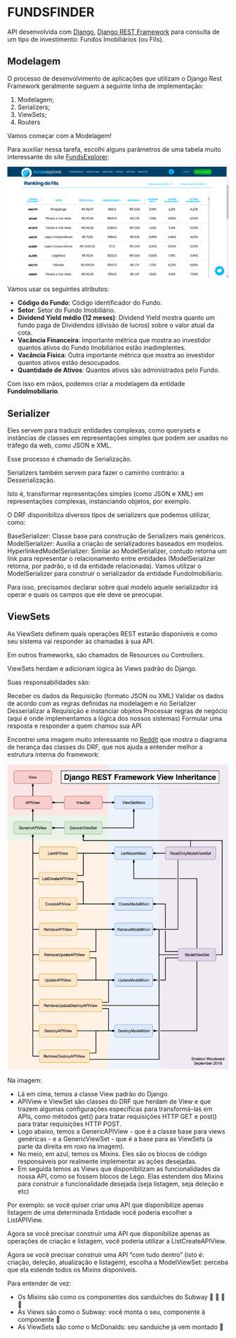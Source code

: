 # FUNDSFINDER

API desenvolvida com [Django](https://www.djangoproject.com/), [Django REST Framework](https://www.django-rest-framework.org/) para consulta de um tipo de investimento: Fundos Imobiliários (ou FIIs).

## Modelagem

O processo de desenvolvimento de aplicações que utilizam o Django Rest Framework geralmente seguem a seguinte linha de implementação:

1. Modelagem;
2. Serializers;
3. ViewSets;
4. Routers

Vamos começar com a Modelagem!

Para auxiliar nessa tarefa, escolhi alguns parâmetros de uma tabela muito interessante do site [FundsExplorer](https://www.fundsexplorer.com.br/ranking):

![fundos](img-readme/funds.png)

Vamos usar os seguintes atributos:

- **Código do Fundo**: Código identificador do Fundo.
- **Setor**: Setor do Fundo Imobiliário.
- **Dividend Yield médio (12 meses)**: Dividend Yield mostra quanto um fundo paga de Dividendos (divisão de lucros) sobre o valor atual da cota.
- **Vacância Financeira**: Importante métrica que mostra ao investidor quantos ativos do Fundo Imobiliários estão inadimplentes.
- **Vacância Física**: Outra importante métrica que mostra ao investidor quantos ativos estão desocupados.
- **Quantidade de Ativos**: Quantos ativos são administrados pelo Fundo.

Com isso em mãos, podemos criar a modelagem da entidade **FundoImobiliario**.

## Serializer

Eles servem para traduzir entidades complexas, como querysets e instâncias de classes em representações simples que podem ser usadas no tráfego da web, como JSON e XML.

Esse processo é chamado de Serialização.

Serializers também servem para fazer o caminho contrário: a Desserialização.

Isto é, transformar representações simples (como JSON e XML) em representações complexas, instanciando objetos, por exemplo.

O DRF disponibiliza diversos tipos de serializers que podemos utilizar, como:

BaseSerializer: Classe base para construção de Serializers mais genéricos.
ModelSerializer: Auxilia a criação de serializadores baseados em modelos.
HyperlinkedModelSerializer: Similar ao ModelSerializer, contudo retorna um link para representar o relacionamento entre entidades (ModelSerializer retorna, por padrão, o id da entidade relacionada).
Vamos utilizar o ModelSerializer para construir o serializador da entidade FundoImobiliario.

Para isso, precisamos declarar sobre qual modelo aquele serializador irá operar e quais os campos que ele deve se preocupar.

## ViewSets

As ViewSets definem quais operações REST estarão disponíveis e como seu sistema vai responder às chamadas à sua API.

Em outros frameworks, são chamados de Resources ou Controllers.

ViewSets herdam e adicionam lógica às Views padrão do Django.

Suas responsabilidades são:

Receber os dados da Requisição (formato JSON ou XML)
Validar os dados de acordo com as regras definidas na modelagem e no Serializer
Desserializar a Requisição e instanciar objetos
Processar regras de negócio (aqui é onde implementamos a lógica dos nossos sistemas)
Formular uma resposta e responder a quem chamou sua API

Encontrei uma imagem muito interessante no [Reddit](https://www.reddit.com/r/django/comments/9grsum/a_django_rest_framework_view_inheritance_diagram/) que mostra o diagrama de herança das classes do DRF, que nos ajuda a entender melhor a estrutura interna do framework:

![drf-classes](img-readme/drf-classes.png)

Na imagem:

- Lá em cima, temos a classe View padrão do Django.
- APIView e ViewSet são classes do DRF que herdam de View e que trazem algumas configurações específicas para transformá-las em APIs, como métodos get() para tratar requisições HTTP GET e post() para tratar requisições HTTP POST.
- Logo abaixo, temos a GenericAPIView - que é a classe base para views genéricas - e a GenericViewSet - que é a base para as ViewSets (a parte da direita em roxo na imagem).
- No meio, em azul, temos os Mixins. Eles são os blocos de código responsáveis por realmente implementar as ações desejadas.
- Em seguida temos as Views que disponibilizam as funcionalidades da nossa API, como se fossem blocos de Lego. Elas estendem dos Mixins para construir a funcionalidade desejada (seja listagem, seja deleção e etc)

Por exemplo: se você quiser criar uma API que disponibilize apenas listagem de uma determinada Entidade você poderia escolher a ListAPIView.

Agora se você precisar construir uma API que disponibilize apenas as operações de criação e listagem, você poderia utilizar a ListCreateAPIView.

Agora se você precisar construir uma API “com tudo dentro” (isto é: criação, deleção, atualização e listagem), escolha a ModelViewSet: perceba que ela estende todos os Mixins disponíveis.

Para entender de vez:

- Os Mixins são como os componentes dos sanduíches do Subway :tomato: :bread: :poultry_leg: :meat_on_bone:
- As Views são como o Subway: você monta o seu, componente à componente :bread:
- As ViewSets são como o McDonalds: seu sanduíche já vem montado :hamburger:
